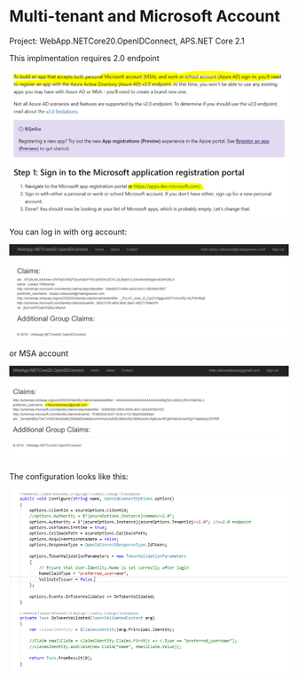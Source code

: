 # Multi-tenant and Microsoft Account

Project: WebApp.NETCore20.OpenIDConnect, APS.NET Core 2.1

This implmentation requires 2.0 endpoint

![](_README/1_New_V20_App.PNG)

You can log in with org account:

![](_README/2_OrgAccount.PNG)

or MSA account

![](_README/3_MSA.PNG)

The configuration looks like this:

![](_README/4_Conf.PNG)